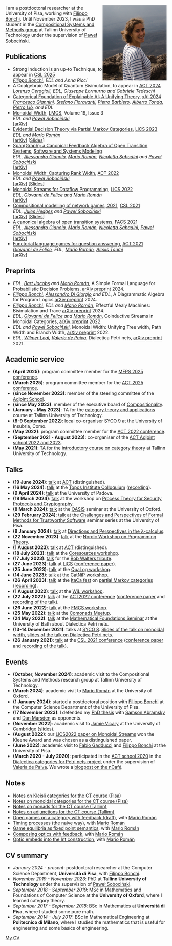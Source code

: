 <img align = "right"
    title = "Photo of Elena Di Lavore"
    src = "https://github.com/elenadilavore/elenadilavore.github.io/blob/master/profilo.jpg?raw=true" 
    width = "200">
    
I am a postdoctoral researcher at the University of Pisa, working with [Filippo Bonchi][filippo].
Until November 2023, I was a PhD student in the [Compositional Systems and Methods group](https://compose.ioc.ee/) at Tallinn University of Technology under the supervision of [Paweł Sobociński][pawel].

## Publications
* Strong Induction is an up-to Technique, to appear in [CSL 2025](https://csl2025.github.io/)  
  *[Filippo Bonchi][filippo], EDL and Anna Ricci*
* A Coalgebraic Model of Quantum Bisimulation, to appear in [ACT 2024](https://oxford24.github.io/index.html)  
  *[Lorenzo Ceragioli][lorenzoceragioli], EDL, Giuseppe Lormurno and Gabriele Tedeschi*
* [Categorical Foundation of Explainable AI: A Unifying Theory](https://doi.org/10.1007/978-3-031-63800-8_10), [xAI 2024](https://xaiworldconference.com/2024/)  
  *[Francesco Giannini][francescogiannini], [Stefano Fioravanti][stefanofioravanti], [Pietro Barbiero][pietrobarbiero], [Alberto Tonda][albertotonda], [Pietro Liò][pietrolio], and EDL*
* [Monoidal Width](https://doi.org/10.46298/lmcs-19(3:15)2023), [LMCS](https://lmcs.episciences.org/), Volume 19, Issue 3  
  *EDL and [Paweł Sobociński][pawel]*  
  [[arXiv](https://arxiv.org/abs/2212.13229)]
* [Evidential Decision Theory via Partial Markov Categories](https://doi.org/10.1109/LICS56636.2023.10175776), [LiCS 2023](https://lics.siglog.org/lics23/)  
  *EDL and [Mario Román][mario]*  
  [[arXiv](https://arxiv.org/abs/2301.12989)] [[Slides](./slides/partial-markov-act.pdf)]
* [Span(Graph): a Canonical Feedback Algebra of Open Transition Systems](https://doi.org/10.1007/s10270-023-01092-7), [Software and Systems Modeling](https://www.springer.com/journal/10270)  
  *EDL, [Alessandro Gianola][gianola], [Mario Román][mario], [Nicoletta Sabadini][nicoletta] and [Paweł Sobociński][pawel]*  
  [[arXiv](https://arxiv.org/abs/2010.10069)]
* [Monoidal Width: Capturing Rank Width](https://doi.org/10.4204/EPTCS.380.16), [ACT 2022](https://msp.cis.strath.ac.uk/act2022/)  
  *EDL and [Paweł Sobociński][pawel]*  
  [[arXiv](https://arxiv.org/abs/2205.08916)] [[Slides](./slides/mwd-act.pdf)]
* [Monoidal Streams for Dataflow Programming](https://doi.org/10.1145/3531130.3533365), [LiCS 2022](https://lics.siglog.org/lics22/)  
  *EDL, [Giovanni de Felice][giovanni] and [Mario Román][mario]*  
  [[arXiv](https://arxiv.org/abs/2202.02061)]
* [Compositional modelling of network games, 2021](https://doi.org/10.4230/LIPIcs.CSL.2021.30), [CSL 2021](https://csl2021.fmf.uni-lj.si/)  
  *EDL, [Jules Hedges][jules] and [Paweł Sobociński][pawel]*  
  [[arXiv](https://arxiv.org/abs/2006.03493)] [[Slides](./slides/games-on-graphs-csl.pdf)]
* [A canonical algebra of open transition systems](https://doi.org/10.1007/978-3-030-90636-8_4), [FACS 2021](https://facs2021.inria.fr/)  
  *EDL, [Alessandro Gianola][gianola], [Mario Román][mario], [Nicoletta Sabadini][nicoletta], [Paweł Sobociński][pawel]*  
  [[arXiv](https://arxiv.org/abs/2010.10069v1)]
* [Functorial language games for question answering](https://doi.org/10.4204/EPTCS.333.21), [ACT 2021](https://www.cl.cam.ac.uk/events/act2021/)  
  *[Giovanni de Felice][giovanni], EDL, [Mario Román][mario], [Alexis Toumi][alexis]*  
  [[arXiv](https://arxiv.org/abs/2005.09439)]

## Preprints

* *EDL, [Bart Jacobs][bart] and [Mario Román][mario]*, A Simple Formal Language for Probabilistic Decision Problems, [arXiv preprint](https://arxiv.org/abs/2410.10643) 2024.
* *[Filippo Bonchi][filippo], [Alessandro Di Giorgio][alessandrodg] and EDL*, A Diagrammatic Algebra for Program Logics [arXiv preprint](https://arxiv.org/abs/2410.03561) 2024.
* *[Filippo Bonchi][filippo], EDL and [Mario Román][mario]*, Effectful Mealy Machines: Bisimulation and Trace [arXiv preprint](https://arxiv.org/abs/2410.10627) 2024.
* *EDL, [Giovanni de Felice][giovanni] and [Mario Román][mario]*, Coinductive Streams in Monoidal Categories, [arXiv preprint](https://arxiv.org/abs/2212.14494) 2022.
* *EDL and [Paweł Sobociński][pawel]*, Monoidal Width: Unifying Tree width, Path Width and Branch Width, [arXiv preprint](https://arxiv.org/abs/2202.07582) 2022.
* *EDL, [Wilmer Leal][wilmer], [Valeria de Paiva][valeria]*, Dialectica Petri nets, [arXiv preprint](https://arxiv.org/abs/2105.12801) 2021.

## Academic service
* **(April 2025)**: program committee member for the [MFPS 2025 conference](https://www.coalg.org/calco-mfps-2025/mfps/).
* **(March 2025)**: program committee member for the [ACT 2025 conference](https://gataslab.org/act2025/act2025).
* **(since November 2023)**: member of the steering committee of the [Adjoint School](http://adjointschool.com/index.html).
* **(since May 2023)**: member of the executive board of [Compositionality](https://compositionality-journal.org/).
* **(January - May 2023)**: TA for the [category theory and applications](https://compose.ioc.ee/CourseCategoryTheory.html) course at Tallinn University of Technology.
* **(8-9 September 2022)**: local co-organiser [SYCO 9](https://www.cl.cam.ac.uk/events/syco/9/) at the University of Insubria, Como.
* **(May 2022)**: program committee member for the [ACT 2022 conference](https://msp.cis.strath.ac.uk/act2022/).
* **(September 2021 - August 2023)**:  co-organiser of the [ACT Adjoint school 2022 and 2023](http://adjointschool.com/).
* **(May 2021)**: TA for the [introductory course on category theory](https://compose.ioc.ee/CourseCategoryTheory.html) at Tallinn University of Technology.

## Talks
* **(19 June 2024)**: [talk](./slides/effectful-traces-act.pdf) at [ACT](https://oxford24.github.io/index.html) (distinguished). 
* **(16 May 2024)**: [talk](./slides/effectful-traces-topos.pdf) at the [Topos Institute Colloquium](https://topos.site/events/topos-colloquium/) ([recording](https://www.youtube.com/watch?v=o3t6zTvpZbs)). 
* **(9 April 2024)**: [talk](./slides/effectful-traces-padova.pdf) at the University of Padova.
* **(19 March 2024)**: [talk](./slides/effectful-traces-tallcat.pdf) at the workshop on [Process Theory for Security Protocols and Cryptography](https://www.ioc.ee/~cneste/ptspc-workshop/2024.html).
* **(8 March 2024)**: [talk](./slides/partial-markov-oasis.pdf) at the [OASIS](https://www.cs.ox.ac.uk/seminars/oasis/) seminar at the University of Oxford.
* **(29 February 2024)**: [talk](./slides/effectful-ts-pisa.pdf) at the [Challenges and Perspectives of Formal Methods for Trustworthy Software](https://dottorato.di.unipi.it/seminar-series-2023-2024/) seminar series at the University of Pisa.
* **(8 January 2024)**: [talk](./slides/effectful-ts-lambdacalculus.pdf) at [Directions and Perspectives in the λ-calculus](https://site.unibo.it/diapason/en/agenda/directions-and-perspectives-in-the-lambda-calculus).
* **(22 November 2023)**: [talk](./slides/effectful-ts-nwpt.pdf) at the [Nordic Workshop on Programming Theory](https://conf.researchr.org/home/nwpt-2023).
* **(1 August 2023)**: [talk](./slides/partial-markov-act.pdf) at [ACT](https://act2023.github.io/) (distinguished).
* **(18 July 2023)**: [talk](./slides/mwd-coresources.pdf) at the [Coresources workshop](https://www.cst.cam.ac.uk/conference/coresources-2023).
* **(17 July 2023)**: [talk](./slides/partial-markov-walters.pdf) for the [Bob Walters tribute](https://cs.ttu.ee/events/walters/).
* **(27 June 2023)**: [talk](./slides/partial-markov-lics.pdf) at [LiCS](https://lics.siglog.org/lics23/) ([conference paper](https://arxiv.org/abs/2301.12989)).
* **(25 June 2023)**: [talk](./slides/mwd-qualog.pdf) at the [QuaLog workshop](https://perso.ens-lyon.fr/matteo.mio/qualog23/).
* **(14 June 2023)**: [talk](./slides/partial-markov-catnip.pdf) at the [CatNiP workshop](https://sites.google.com/view/catniporg/home?authuser=0).
* **(26 April 2023)**: [talk](./slides/partial-markov-itaca.pdf) at the [ItaCa fest](https://progetto-itaca.github.io/pages/fest23.html) on [partial Markov categories](https://arxiv.org/abs/2301.12989) ([recording](https://www.youtube.com/watch?v=ozNTn_Uc390&list=PLwOJoZOlTAm_UQhrLlaC53FgqC4-k9App&index=2)).
* **(1 August 2022)**: [talk](./slides/mwd-wil.pdf) at the [WiL workshop](https://sites.google.com/g.uporto.pt/wil2022).
* **(22 July 2022)**: [talk](./slides/mwd-act.pdf) at the [ACT2022 conference](https://msp.cis.strath.ac.uk/act2022/programme.html) ([conference paper](https://arxiv.org/abs/2205.08916) and [recording of the talk](https://www.youtube.com/watch?v=vbEtgFRiJ7U&t=11874s)).
* **(26 June 2022)**: [talk](./slides/mwd-fmcs.pdf) at the [FMCS workshop](https://pages.cpsc.ucalgary.ca/~robin/FMCS/FMCS2022/FMCS2022.html).
* **(25 May 2022)**: [talk](./slides/mwd-comonads.pdf) at the [Comonads Meetup](https://kam.mff.cuni.cz/~jaklt/comonadwiki/index.php/Public:Seminar).
* **(24 May 2022)**: [talk](./slides/dialectica-PN-bath.pdf) at the [Mathematical Foundations Seminar](https://wiki.bath.ac.uk/display/MFS/Mathematical+Foundations+Seminars) at the University of Bath about Dialectica Petri nets.
* **(13-14 December 2021)**: talks at [SYCO 8](https://www.cl.cam.ac.uk/events/syco/8/). [Slides of the talk on monoidal width](./slides/mwd-syco.pdf), [slides of the talk on Dialectica Petri nets](./slides/dialectica-PN-syco.pdf).
* **(26 January 2021)**: [talk](./slides/games-on-graphs-csl.pdf) at the [CSL 2021 conference](https://csl2021.fmf.uni-lj.si/) ([conference paper](https://drops.dagstuhl.de/opus/volltexte/2021/13464/) and [recording of the talk](https://www.youtube.com/watch?v=QleWc1LtXLo&t=1469s)).

## Events
* **(October, November 2024)**: academic visit to the Compositional Systems and Methods research group at Tallinn University of Technology.
* **(March 2024)**: academic visit to [Mario Román][mario] at the University of Oxford. 
* **(1 January 2024)**: started a postdoctoral position with [Filippo Bonchi][filippo] at the Computer Science Department of the University of Pisa.
* **(17 November 2023)**: I defended my [PhD thesis](./notes/phd-thesis.pdf) with [Samson Abramsky][abramsky] and [Dan Marsden][marsden] as opponents. 
* **(November 2022)**: academic visit to [Jamie Vicary][jamie] at the University of Cambridge ([slides](./slides/mwd-clash.pdf)).
* **(August 2022)**: our [LiCS2022 paper on Monoidal Streams](https://dl.acm.org/doi/10.1145/3531130.3533365) won the Kleene Award and was chosen as a distinguished paper.
* **(June 2022)**: academic visit to [Fabio Gadducci][gadducci] and [Filippo Bonchi][filippo] at the University of Pisa.
* **(March 2020 - July 2020)**: participated in the [ACT school 2020](http://adjointschool.com/2020.html) in the [Dialectica categories for Petri nets project](https://www.appliedcategorytheory.org/adjoint-school-act-2020/dialectica-categories-of-petri-nets/) under the supervision of [Valeria de Paiva][valeria]. We wrote a [blogpost on the nCafé](https://golem.ph.utexas.edu/category/2020/07/linear_logic_flavoured_composi.html).

## Notes
* [Notes on Kleisli categories for the CT course (Pisa)](./notes/kleisli-categories.pdf)
* [Notes on monoidal categories for the CT course (Pisa)](./notes/monoidal-categories.pdf)
* [Notes on monads for the CT course (Tallinn)](./notes/monads-notes.pdf)
* [Notes on adjunctions for the CT course (Tallinn)](./notes/adjoints-notes.pdf)
* [Open games on a category with feedback (draft)](https://github.com/elenadilavore/open-games-on-feedback/blob/34588e8147afab2f1df0097ed0894c109b7486d1/main.pdf), with [Mario Román][mario] 
* [Timing processes (the naive way)](https://www.ioc.ee/~mroman/data/notes/timing-processes.pdf), with [Mario Román][mario]
* [Game equilibria as fixed point semantics](https://www.ioc.ee/~mroman/data/notes/game-equilibria.pdf), with [Mario Román][mario]
* [Composing optics with feedback](https://www.ioc.ee/~mroman/data/notes/composingopticswithfeedback.pdf), with [Mario Román][mario]
* [Optic embeds into the Int construction](https://github.com/mroman42/optic-int-construction/raw/master/opticint.pdf), with [Mario Román][mario]

## CV summary
* *January 2024 - present*: postdoctoral researcher at the Computer Science Department, **Università di Pisa**, with [Filippo Bonchi][filippo]. 
* *November 2019 - November 2023*: PhD at **Tallinn University of Technology** under the supervision of [Paweł Sobociński][pawel].
* *September 2018 - September 2019*: MSc in Mathematics and Foundations of Computer Science at the **University of Oxford**, where I learned category theory.
* *September 2017 - September 2018*: BSc in Mathematics at **Università di Pisa**, where I studied some pure math.
* *September 2014 - July 2017*: BSc in Mathematical Engineering at **Politecnico di Milano**, where I studied the mathematics that is useful for engineering and some basics of engineering.

[My CV](https://github.com/elenadilavore/cv/raw/master/CVElenaDiLavore.pdf)

[mario]: https://www.ioc.ee/~mroman/
[pawel]: https://www.ioc.ee/~pawel/
[jules]: https://julesh.com/
[gianola]: https://gianola.people.unibz.it/
[wilmer]: https://wilmerleal.me/
[valeria]: https://vcvpaiva.github.io/index.html
[alexis]: https://alexis.toumi.xyz/
[giovanni]: https://www.cs.ox.ac.uk/people/giovanni.defelice/
[nicoletta]: https://www.uninsubria.it/hpp/nicoletta.sabadini#
[gadducci]: http://pages.di.unipi.it/gadducci/
[filippo]: https://dblp.uni-trier.de/pid/25/5989.html
[jamie]: https://www.cl.cam.ac.uk/~jv258/
[abramsky]: https://www.cs.ox.ac.uk/people/samson.abramsky/
[marsden]: https://stringdiagram.com/
[bart]: https://www.cs.ru.nl/B.Jacobs/
[lorenzoceragioli]: https://sysma.imtlucca.it/people/lorenzo-ceragioli
[francescogiannini]: https://www.francescogiannini.eu/
[stefanofioravanti]: https://stefanofioravanti6.wixsite.com/stefano-fioravanti
[pietrobarbiero]: https://www.pietrobarbiero.eu/
[pietrolio]: https://www.cl.cam.ac.uk/~pl219/
[albertotonda]: https://www.researchgate.net/profile/Alberto-Tonda
[alessandrodg]: https://alessandrodgr.github.io/
